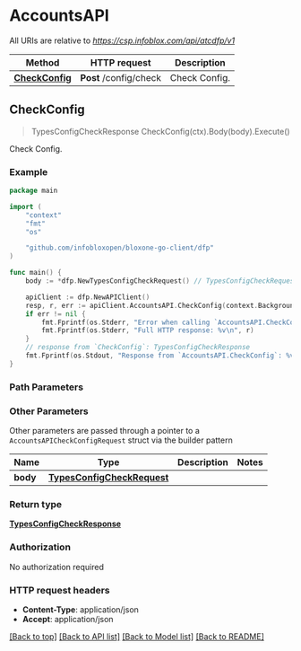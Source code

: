 # AccountsAPI

All URIs are relative to *https://csp.infoblox.com/api/atcdfp/v1*

Method | HTTP request | Description
------------- | ------------- | -------------
[**CheckConfig**](AccountsAPI.md#CheckConfig) | **Post** /config/check | Check Config.



## CheckConfig

> TypesConfigCheckResponse CheckConfig(ctx).Body(body).Execute()

Check Config.



### Example

```go
package main

import (
	"context"
	"fmt"
	"os"

	"github.com/infobloxopen/bloxone-go-client/dfp"
)

func main() {
	body := *dfp.NewTypesConfigCheckRequest() // TypesConfigCheckRequest | 

	apiClient := dfp.NewAPIClient()
	resp, r, err := apiClient.AccountsAPI.CheckConfig(context.Background()).Body(body).Execute()
	if err != nil {
		fmt.Fprintf(os.Stderr, "Error when calling `AccountsAPI.CheckConfig``: %v\n", err)
		fmt.Fprintf(os.Stderr, "Full HTTP response: %v\n", r)
	}
	// response from `CheckConfig`: TypesConfigCheckResponse
	fmt.Fprintf(os.Stdout, "Response from `AccountsAPI.CheckConfig`: %v\n", resp)
}
```

### Path Parameters



### Other Parameters

Other parameters are passed through a pointer to a `AccountsAPICheckConfigRequest` struct via the builder pattern


Name | Type | Description  | Notes
------------- | ------------- | ------------- | -------------
**body** | [**TypesConfigCheckRequest**](TypesConfigCheckRequest.md) |  | 

### Return type

[**TypesConfigCheckResponse**](TypesConfigCheckResponse.md)

### Authorization

No authorization required

### HTTP request headers

- **Content-Type**: application/json
- **Accept**: application/json

[[Back to top]](#) [[Back to API list]](../README.md#documentation-for-api-endpoints)
[[Back to Model list]](../README.md#documentation-for-models)
[[Back to README]](../README.md)

